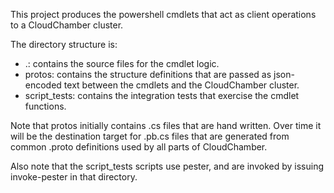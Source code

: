 ﻿This project produces the powershell cmdlets that act as client operations to a
CloudChamber cluster.

The directory structure is:

- .: contains the source files for the cmdlet logic.
- protos: contains the structure definitions that are passed as json-encoded text between the cmdlets
and the CloudChamber cluster.
- script_tests: contains the integration tests that exercise the cmdlet functions.

Note that protos initially contains .cs files that are hand written.  Over time
it will be the destination target for .pb.cs files that are generated from
common .proto definitions used by all parts of CloudChamber.

Also note that the script_tests scripts use pester, and are invoked by issuing
invoke-pester in that directory.
